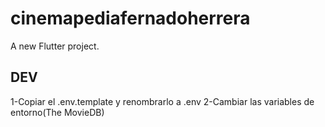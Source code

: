 # cinemapediafernadoherrera

A new Flutter project.

## DEV
1-Copiar el .env.template y renombrarlo a .env
2-Cambiar las variables de entorno(The MovieDB)
